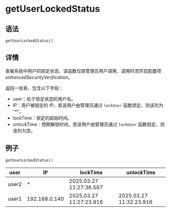 # getUserLockedStatus

## 语法

`getUserLockedStatus()`

## 详情

查看系统中用户的锁定状态。该函数仅限管理员用户调用，调用时须开启配置项 *enhancedSecurityVerification*。

返回一张表，包含以下字段：

* user：处于锁定状态的用户名。
* IP：用户被锁定的 IP。若该用户由管理员通过 `lockUser` 函数锁定，则该列为 ”\*“。
* lockTime：锁定的起始时间。
* unlockTime：预期解锁时间，若该用户由管理员通过 `lockUser` 函数锁定，则该列为空。

## 例子

```
getUserLockedStatus()
```

| user | IP | lockTime | unlockTime |
| --- | --- | --- | --- |
| user2 | \* | 2025.03.27 11:27:36.597 |  |
| user1 | 192.168.0.140 | 2025.03.27 11:27:23.916 | 2025.03.27 11:32:23.916 |

